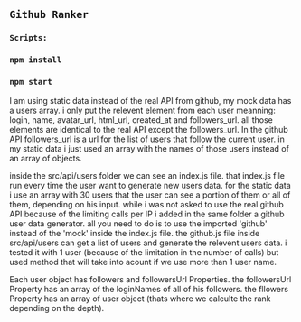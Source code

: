 ## `Github Ranker`

### `Scripts:`

### `npm install`

### `npm start`


I am using static data instead of the real API from github, my mock data has a users array.
i only put the relevent element from each user meanning:
login, name, avatar_url, html_url, created_at and followers_url.
all those elements are identical to the real API except the followers_url.
In the github API followers_url is a url for the list of users that follow the current user.
in my static data i just used an array with the names of those users instead of an array of objects.

inside the src/api/users folder we can see an index.js file.
that index.js file run every time the user want to generate new users data.
for the static data i use an array with 30 users that the user can see a portion of them or all of them,
depending on his input.
while i was not asked to use the real github API because of the limiting calls per IP i added in the same folder
a github user data generator.
all you need to do is to use the imported 'github' instead of the 'mock' inside the index.js file.
the github.js file inside src/api/users can get a list of users and generate the relevent users data.
i tested it with 1 user (because of the limitation in the number of calls) but used method that will take into acount if we use more than 1 user name.

Each user object has followers and followersUrl Properties.
the followersUrl Property has an array of the loginNames of all of his followers.
the fllowers Property has an array of user object (thats where we calculte the rank depending on the depth).




